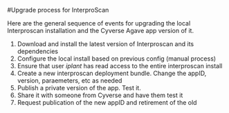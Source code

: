 #Upgrade process for InterproScan

Here are the general sequence of events for upgrading the local Interproscan installation and the Cyverse Agave app version of it.

1. Download and install the latest version of Interproscan and its dependencies
2. Configure the local install based on previous config (manual process)
3. Ensure that user *iplant* has read access to the entire interproscan install
4. Create a new interproscan deployment bundle. Change the appID, version, paraemeters, etc as needed
5. Publish a private version of the app. Test it.
6. Share it with someone from Cyverse and have them test it
7. Request publication of the new appID and retirement of the old


